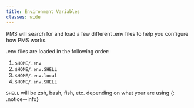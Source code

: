 ```yaml
---
title: Environment Variables
classes: wide
---
```


PMS will search for and load a few different .env files to help you configure
how PMS works.

.env files are loaded in the following order:

1. `$HOME/.env`
1. `$HOME/.env.SHELL`
1. `$HOME/.env.local`
1. `$HOME/.env.SHELL`

`SHELL` will be zsh, bash, fish, etc. depending on what your are using
{: .notice--info}
